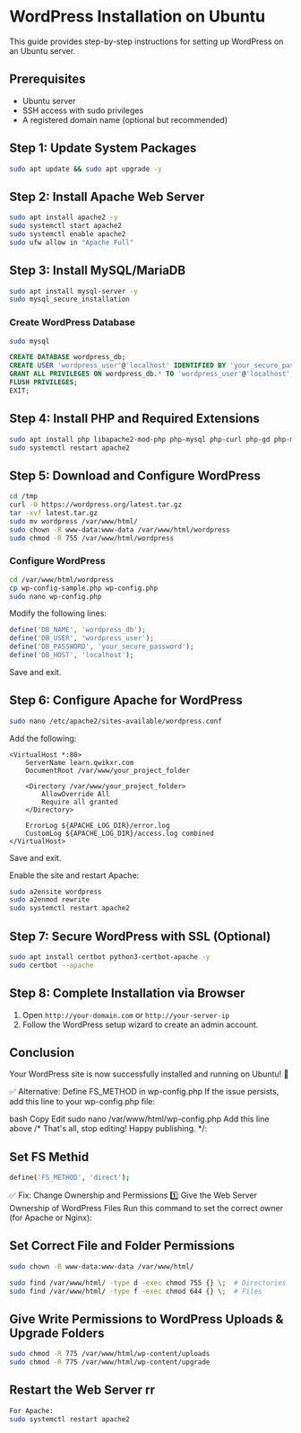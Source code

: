 # WordPress Installation on Ubuntu

This guide provides step-by-step instructions for setting up WordPress on an Ubuntu server.

## Prerequisites
- Ubuntu server
- SSH access with sudo privileges
- A registered domain name (optional but recommended)

## Step 1: Update System Packages
```bash
sudo apt update && sudo apt upgrade -y
```

## Step 2: Install Apache Web Server
```bash
sudo apt install apache2 -y
sudo systemctl start apache2
sudo systemctl enable apache2
sudo ufw allow in "Apache Full"
```

## Step 3: Install MySQL/MariaDB
```bash
sudo apt install mysql-server -y
sudo mysql_secure_installation
```

### Create WordPress Database
```bash
sudo mysql
```
```sql
CREATE DATABASE wordpress_db;
CREATE USER 'wordpress_user'@'localhost' IDENTIFIED BY 'your_secure_password';
GRANT ALL PRIVILEGES ON wordpress_db.* TO 'wordpress_user'@'localhost';
FLUSH PRIVILEGES;
EXIT;
```

## Step 4: Install PHP and Required Extensions
```bash
sudo apt install php libapache2-mod-php php-mysql php-curl php-gd php-mbstring php-xml php-xmlrpc php-soap php-intl php-zip unzip -y
sudo systemctl restart apache2
```

## Step 5: Download and Configure WordPress
```bash
cd /tmp
curl -O https://wordpress.org/latest.tar.gz
tar -xvf latest.tar.gz
sudo mv wordpress /var/www/html/
sudo chown -R www-data:www-data /var/www/html/wordpress
sudo chmod -R 755 /var/www/html/wordpress
```

### Configure WordPress
```bash
cd /var/www/html/wordpress
cp wp-config-sample.php wp-config.php
sudo nano wp-config.php
```
Modify the following lines:
```php
define('DB_NAME', 'wordpress_db');
define('DB_USER', 'wordpress_user');
define('DB_PASSWORD', 'your_secure_password');
define('DB_HOST', 'localhost');
```
Save and exit.

## Step 6: Configure Apache for WordPress
```bash
sudo nano /etc/apache2/sites-available/wordpress.conf
```
Add the following:
```
<VirtualHost *:80>
    ServerName learn.qwikxr.com
    DocumentRoot /var/www/your_project_folder

    <Directory /var/www/your_project_folder>
        AllowOverride All
        Require all granted
    </Directory>

    ErrorLog ${APACHE_LOG_DIR}/error.log
    CustomLog ${APACHE_LOG_DIR}/access.log combined
</VirtualHost>
```
Save and exit.

Enable the site and restart Apache:
```bash
sudo a2ensite wordpress
sudo a2enmod rewrite
sudo systemctl restart apache2
```

## Step 7: Secure WordPress with SSL (Optional)
```bash
sudo apt install certbot python3-certbot-apache -y
sudo certbot --apache
```

## Step 8: Complete Installation via Browser
1. Open `http://your-domain.com` or `http://your-server-ip`
2. Follow the WordPress setup wizard to create an admin account.

## Conclusion
Your WordPress site is now successfully installed and running on Ubuntu! 🚀

✅ Alternative: Define FS_METHOD in wp-config.php
If the issue persists, add this line to your wp-config.php file:

bash
Copy
Edit
sudo nano /var/www/html/wp-config.php
Add this line above /* That's all, stop editing! Happy publishing. */:

## Set FS Methid
```bash
define('FS_METHOD', 'direct');
```

✅ Fix: Change Ownership and Permissions
1️⃣ Give the Web Server Ownership of WordPress Files
Run this command to set the correct owner (for Apache or Nginx):

## Set Correct File and Folder Permissions
```bash
sudo chown -R www-data:www-data /var/www/html/

sudo find /var/www/html/ -type d -exec chmod 755 {} \;  # Directories
sudo find /var/www/html/ -type f -exec chmod 644 {} \;  # Files
```
## Give Write Permissions to WordPress Uploads & Upgrade Folders
```bash
sudo chmod -R 775 /var/www/html/wp-content/uploads
sudo chmod -R 775 /var/www/html/wp-content/upgrade
```
## Restart the Web Server rr
```bash
For Apache:
sudo systemctl restart apache2
```
